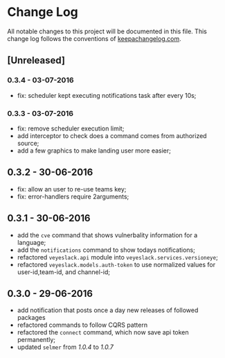 # Change Log
All notable changes to this project will be documented in this file. This change log follows the conventions of [keepachangelog.com](http://keepachangelog.com/).

## [Unreleased]

### 0.3.4 - 03-07-2016

- fix: scheduler kept executing notifications task after every 10s;

### 0.3.3 - 03-07-2016

- fix: remove scheduler execution limit;
- add interceptor to check does a command comes from authorized source;
- add a few graphics to make landing user more easier;

## 0.3.2 - 30-06-2016

- fix: allow an user to re-use teams key;
- fix: error-handlers require 2arguments;

## 0.3.1 - 30-06-2016

- add the `cve` command that shows vulnerbality information for a language;
- add the `notifications` command to show todays notifications;
- refactored `veyeslack.api` module into `veyeslack.services.versioneye`;
- refactored `veyeslack.models.auth-token` to use normalized values for user-id,team-id, and channel-id;

## 0.3.0 - 29-06-2016

- add notification that posts once a day new releases of followed packages
- refactored commands to follow CQRS pattern
- refactored the `connect` command, which now save api token permanently;
- updated `selmer` from _1.0.4_ to _1.0.7_



